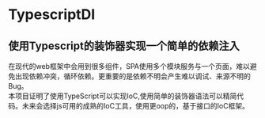 ﻿# TypescriptDI

## 使用Typescript的装饰器实现一个简单的依赖注入

在现代的web框架中会用到很多组件，SPA使用多个模块服务与一个页面，难以避免出现依赖冲突，循环依赖。更重要的是依赖不明会产生难以调试、来源不明的Bug。  
本项目证明了使用TypeScript可以实现IoC,使用简单的装饰器语法可以精简代码。未来会选择js可用的成熟的IoC工具，使用更oop的，基于接口的IoC框架。